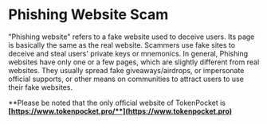 # Phishing Website Scam

"Phishing website" refers to a fake website used to deceive users. Its page is basically the same as the real website. Scammers use fake sites to deceive and steal users' private keys or mnemonics. In general, Phishing websites have only one or a few pages, which are slightly different from real websites. They usually spread fake giveaways/airdrops, or impersonate official supports, or other means on communities to attract users to use their fake websites. 

**Please be noted that the only official website of TokenPocket is **[**https://www.tokenpocket.pro/**](https://www.tokenpocket.pro)****

